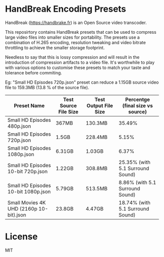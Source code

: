 # HandBreak Encoding Presets

HandBreak (https://handbrake.fr) is an Open Source video transcoder. 

This reposirtory contains HandBreak presets that can be used to compress large video files into smaller sizes for portability. The presets use a combination of H.265 encoding, resolution tweaking and video bitrate throttling to achieve the smaller storage footprint. 

Needless to say that this is lossy compression and will result in the introduction of compression artifacts to a video file. It's worthwhile to play  with various options to customise these presets to match your taste and tolerance before commiting.  

Eg: "Small HD Episodes 720p.json" preset can reduce a 1.15GB source video file to 159.3MB (13.8 % of the source file). 

Preset Name | Test Source File Size | Test Output File Size | Percentge (final size vs source)
---|---|---|---
Small HD Episodes 480p.json | 367MB | 130.3MB | 35.49% 
Small HD Episodes 720p.json | 1.5GB | 228.4MB | 5.15% 
Small HD Episodes 1080p.json | 6.31GB | 1.03GB | 6.37%
Small HD Episodes 10-bit 720p.json | 1.22GB | 308.8MB | 25.35% (with 5.1 Surround Sound)
Small HD Episodes 10-bit 1080p.json | 5.79GB | 513.5MB | 8.86% (with 5.1 Surround Sound)
Small Movies 4K UHD (2160p 10-bit).json | 23.8GB | 4.47GB | 18.74% (with 5.1 Surround Sound)



# License
MIT
